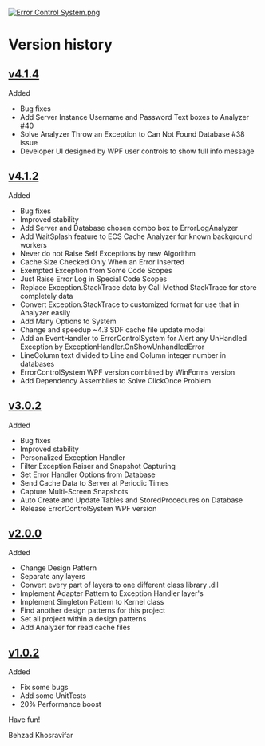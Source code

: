 [![Error Control System.png](https://raw.githubusercontent.com/Behzadkhosravifar/ErrorControlSystem/master/Images/Error%20Control%20System.png)](https://github.com/Behzadkhosravifar/ErrorControlSystem)

# Version history

## [v4.1.4](https://github.com/Behzadkhosravifar/ErrorControlSystem/archive/v4.1.4.zip)

Added

* Bug fixes
* Add Server Instance Username and Password Text boxes to Analyzer #40
* Solve Analyzer Throw an Exception to Can Not Found Database #38 issue
* Developer UI designed by WPF user controls to show full info message



## [v4.1.2](https://github.com/Behzadkhosravifar/ErrorControlSystem/archive/v4.1.2.zip)

Added

* Bug fixes
* Improved stability
* Add Server and Database chosen combo box to ErrorLogAnalyzer
* Add WaitSplash feature to ECS Cache Analyzer for known background workers
* Never do not Raise Self Exceptions by new Algorithm
* Cache Size Checked Only When an Error Inserted
* Exempted Exception from Some Code Scopes
* Just Raise Error Log in Special Code Scopes
* Replace Exception.StackTrace data by Call Method StackTrace for store completely data
* Convert Exception.StackTrace to customized format for use that in Analyzer easily
* Add Many Options to System
* Change and speedup ~4.3 SDF cache file update model
* Add an EventHandler to ErrorControlSystem for Alert any UnHandled Exception by ExceptionHandler.OnShowUnhandledError
* LineColumn text divided to Line and Column integer number in databases
* ErrorControlSystem WPF version combined by WinForms version
* Add Dependency Assemblies to Solve ClickOnce Problem



## [v3.0.2](https://github.com/Behzadkhosravifar/ErrorControlSystem/archive/v3.0.zip)

Added

* Bug fixes
* Improved stability
* Personalized Exception Handler
* Filter Exception Raiser and Snapshot Capturing
* Set Error Handler Options from Database
* Send Cache Data to Server at Periodic Times
* Capture Multi-Screen Snapshots
* Auto Create and Update Tables and StoredProcedures on Database
* Release ErrorControlSystem WPF version


## [v2.0.0](https://github.com/Behzadkhosravifar/ErrorControlSystem/archive/v2.0.zip)

Added

* Change Design Pattern
* Separate any layers
* Convert every part of layers to one different class library .dll
* Implement Adapter Pattern to Exception Handler layer's
* Implement Singleton Pattern to Kernel class
* Find another design patterns for this project
* Set all project within a design patterns
* Add Analyzer for read cache files



## [v1.0.2](https://github.com/Behzadkhosravifar/ErrorControlSystem/archive/v1.0.zip)

Added

* Fix some bugs
* Add some UnitTests
* 20% Performance boost



Have fun!

Behzad Khosravifar
